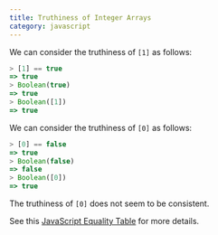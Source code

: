 ```yaml
--- 
title: Truthiness of Integer Arrays
category: javascript
---
```


We can consider the truthiness of `[1]` as follows:

```javascript
> [1] == true
=> true
> Boolean(true)
=> true
> Boolean([1])
=> true
```

We can consider the truthiness of `[0]` as follows:

```javascript
> [0] == false
=> true
> Boolean(false)
=> false
> Boolean([0])
=> true
```

The truthiness of `[0]` does not seem to be consistent.

See this [JavaScript Equality Table](https://dorey.github.io/JavaScript-Equality-Table/)
for more details.
